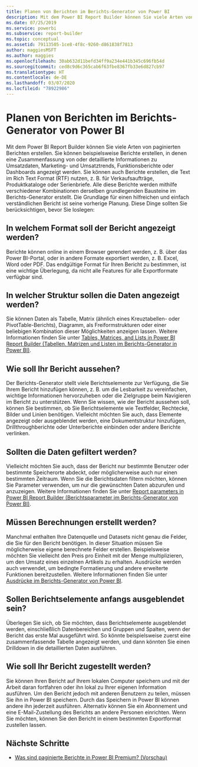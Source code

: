 ```yaml
---
title: Planen von Berichten im Berichts-Generator von Power BI
description: Mit dem Power BI Report Builder können Sie viele Arten von paginierten Berichten erstellen. Die Grundlage für einen hilfreichen und einfach verständlichen Bericht ist seine vorherige Planung.
ms.date: 07/25/2019
ms.service: powerbi
ms.subservice: report-builder
ms.topic: conceptual
ms.assetid: 79113505-1ce8-4f8c-9260-d861838f7813
author: maggiesMSFT
ms.author: maggies
ms.openlocfilehash: 30ab632d11befd34ff9a234e441b345c696fb54d
ms.sourcegitcommit: ced8c9d6c365cab6f63fbe8367fb33e6d827cb97
ms.translationtype: HT
ms.contentlocale: de-DE
ms.lasthandoff: 03/07/2020
ms.locfileid: "78922986"
---
```

# <a name="planning-a-report-in-power-bi-report-builder"></a>Planen von Berichten im Berichts-Generator von Power BI

Mit dem Power BI Report Builder können Sie viele Arten von paginierten Berichten erstellen. Sie können beispielsweise Berichte erstellen, in denen eine Zusammenfassung von oder detaillierte Informationen zu Umsatzdaten, Marketing- und Umsatztrends, Funktionsberichte oder Dashboards angezeigt werden. Sie können auch Berichte erstellen, die Text im Rich Text Format (RTF) nutzen, z. B. für Verkaufsaufträge, Produktkataloge oder Serienbriefe. Alle diese Berichte werden mithilfe verschiedener Kombinationen derselben grundlegenden Bausteine im Berichts-Generator erstellt. Die Grundlage für einen hilfreichen und einfach verständlichen Bericht ist seine vorherige Planung. Diese Dinge sollten Sie berücksichtigen, bevor Sie loslegen:  
  
## <a name="in-what-format-do-you-want-the-report-to-appear"></a>In welchem Format soll der Bericht angezeigt werden?
  
Berichte können online in einem Browser gerendert werden, z. B. über das Power BI-Portal, oder in andere Formate exportiert werden, z. B. Excel, Word oder PDF. Das endgültige Format für Ihren Bericht zu bestimmen, ist eine wichtige Überlegung, da nicht alle Features für alle Exportformate verfügbar sind. 
  
## <a name="in-what-structure-do-you-want-to-present-the-data"></a>In welcher Struktur sollen die Daten angezeigt werden?
  
Sie können Daten als Tabelle, Matrix (ähnlich eines Kreuztabellen- oder PivotTable-Berichts), Diagramm, als Freiformstrukturen oder einer beliebigen Kombination dieser Möglichkeiten anzeigen lassen. Weitere Informationen finden Sie unter [Tables, Matrices, and Lists in Power BI Report Builder (Tabellen, Matrizen und Listen im Berichts-Generator in Power BI)](report-builder-tables-matrices-lists.md).  
  
## <a name="how-do-you-want-your-report-to-look"></a>Wie soll Ihr Bericht aussehen?
  
Der Berichts-Generator stellt viele Berichtselemente zur Verfügung, die Sie Ihrem Bericht hinzufügen können, z. B. um die Lesbarkeit zu vereinfachen, wichtige Informationen hervorzuheben oder die Zielgruppe beim Navigieren im Bericht zu unterstützen. Wenn Sie wissen, wie der Bericht aussehen soll, können Sie bestimmen, ob Sie Berichtselemente wie Textfelder, Rechtecke, Bilder und Linien benötigen. Vielleicht möchten Sie auch, dass Elemente angezeigt oder ausgeblendet werden, eine Dokumentstruktur hinzufügen, Drillthroughberichte oder Unterberichte einbinden oder andere Berichte verlinken.   
  
## <a name="should-the-data-be-filtered"></a>Sollten die Daten gefiltert werden?
  
Vielleicht möchten Sie auch, dass der Bericht nur bestimmte Benutzer oder bestimmte Speicherorte abdeckt, oder möglicherweise auch nur einen bestimmten Zeitraum. Wenn Sie die Berichtsdaten filtern möchten, können Sie Parameter verwenden, um nur die gewünschten Daten abzurufen und anzuzeigen. Weitere Informationen finden Sie unter [Report parameters in Power BI Report Builder (Berichtsparameter im Berichts-Generator von Power BI)](paginated-reports-parameters.md).  
  
## <a name="do-you-need-to-create-calculations"></a>Müssen Berechnungen erstellt werden? 
  
Manchmal enthalten Ihre Datenquelle und Datasets nicht genau die Felder, die Sie für den Bericht benötigen. In dieser Situation müssen Sie möglicherweise eigene berechnete Felder erstellen. Beispielsweise möchten Sie vielleicht den Preis pro Einheit mit der Menge multiplizieren, um den Umsatz eines einzelnen Artikels zu erhalten. Ausdrücke werden auch verwendet, um bedingte Formatierung und andere erweiterte Funktionen bereitzustellen. Weitere Informationen finden Sie unter [Ausdrücke im Berichts-Generator von Power BI](report-builder-expressions.md).  
  
## <a name="do-you-want-to-hide-report-items-initially"></a>Sollen Berichtselemente anfangs ausgeblendet sein?
  
Überlegen Sie sich, ob Sie möchten, dass Berichtselemente ausgeblendet werden, einschließlich Datenbereichen und Gruppen und Spalten, wenn der Bericht das erste Mal ausgeführt wird. So könnte beispielsweise zuerst eine zusammenfassende Tabelle angezeigt werden, und dann könnten Sie einen Drilldown in die detaillierten Daten ausführen. 
  
## <a name="how-are-you-going-to-deliver-your-report"></a>Wie soll Ihr Bericht zugestellt werden?  
  
Sie können Ihren Bericht auf Ihrem lokalen Computer speichern und mit der Arbeit daran fortfahren oder ihn lokal zu Ihrer eigenen Information ausführen. Um den Bericht jedoch mit anderen Benutzern zu teilen, müssen Sie ihn in Power BI speichern. Durch das Speichern in Power BI können andere ihn jederzeit ausführen. Alternativ können Sie ein Abonnement und eine E-Mail-Zustellung des Berichts an andere Personen einrichten. Wenn Sie möchten, können Sie den Bericht in einem bestimmten Exportformat zustellen lassen. 
  
## <a name="next-steps"></a>Nächste Schritte

- [Was sind paginierte Berichte in Power BI Premium? (Vorschau)](paginated-reports-report-builder-power-bi.md)
